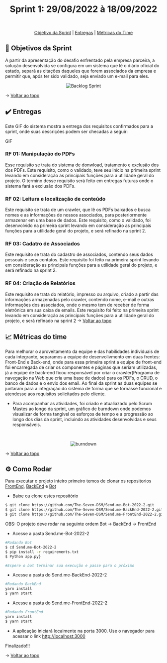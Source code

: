 <div align="center">
    <h1>Sprint 1: 29/08/2022 à 18/09/2022</h1>
</div>
<br id="topo">
<p align="center">
    <a href="#objetivo">Objetivo da Sprint</a>  |  
    <a href="#entrega">Entregas</a>  |
    <a href="#metrica">Métricas do Time</a>
</p>

<span id="objetivo">

## :dart: Objetivos da Sprint
A partir da apresentação do desafio enfrentado pela empresa parceira, a solução desenvolvida se configura em um sistema que lê o diário oficial do estado, separá as citações daqueles que forem associados da empresa e permitir que, após ter sido validado, seja enviado um e-mail para eles.

<div align="center">

![Backlog Sprint](https://user-images.githubusercontent.com/101061910/190931394-b119e60b-934d-4b08-8ec0-64239ba638f3.jpg)

</div>

→ [Voltar ao topo](#topo)

<span id="entrega">

## :heavy_check_mark: Entregas

Este GIF do sistema mostra a entrega dos requisitos confirmados para a sprint, onde suas descrições podem ser checadas a seguir:
    
GIF    
    
### RF 01: Manipulação do PDFs  
Esse requisito se trata do sistema de donwload, tratamento e exclusão dos dos PDFs. Este requisito, como o validado, teve seu início na primeira sprint levando em consideração as principais funções para a utilidade geral do projeto. O termino desse requisito será feito em entregas futuras onde o sistema fará a exclusão dos PDFs.  
    
### RF 02: Leitura e localização de conteúdo

Este requisito se trata de um crawler, que lê os PDFs baixados e busca nomes e as informações de nossos associados, para posteriormente armazenar em uma base de dados. Este requisito, como o validado, foi desenvolvido na primeira sprint levando em consideração as principais funções para a utilidade geral do projeto, e será refinado na sprint 2.
 
### RF 03: Cadatro de Associados   
Este requisito se trata do cadastro de associados, contendo seus dados pessoais e seus contatos. Este requisito foi feito na primeira sprint levando em consideração as principais funções para a utilidade geral do projeto, e será refinado na sprint 2.    
    
### RF 04: Criação de Relatórios
Este requisito se trata do relatório, impresso ou arquivo, criado a partir das informações armazenadas pelo crawler, contendo nome, e-mail e outras informações dos associados, onde o mesmo tem de receber de forma eletrônica em sua caixa de emails. Este requisito foi feito na primeira sprint levando em consideração as principais funções para a utilidade geral do projeto, e será refinado na sprint 2
→ [Voltar ao topo](#topo)

<span id="metrica">

## :chart_with_upwards_trend: Métricas do time
Para melhorar o aproveitamento da equipe e das habilidades individuais de cada integrante, separamos a equipe de desenvolivmento em duas frentes: Front-End e Back-end, onde para essa primeira sprint a equipe de front-end foi encarregada de criar os componentes e páginas que seriam utilizadas, já a equipe de back-end ficou responsável por criar o crawler(Programa de navegação na Web que cria uma base de dados) para os PDFs, o CRUD, o banco de dados e o envio dos email. Ao final da sprint as duas equipes se juntaram para a integração do sistema de forma que se tornasse funcional e atendesse aos requisitos solicitados pelo cliente.

- Para acompanhar as atividades, foi criado e atualiazado pelo Scrum Mastes ao longo da sprint, um gráfico de burndown onde podemos visualizar de forma tangivel os esforços de tempo e a progressão ao longo dos dias da sprint, incluindo as atividades desenvolvidas e seus responsáveis.

<br>
<div align="center">
            
![burndown](https://user-images.githubusercontent.com/101061910/190930471-4b8b8c8a-bb27-4eaa-867a-b14f37a05276.jpg)

</div>
    
→ [Voltar ao topo](#topo)

<span id="como rodar">

## :gear: Como Rodar

Para executar o projeto inteiro primeiro temos de clonar os repositorios [FrontEnd](https://github.com/The-Seven-DSM/Send.me-FrontEnd-2022-2), [BackEnd](https://github.com/The-Seven-DSM/Send.me-BackEnd-2022-2) e [Bot](https://github.com/The-Seven-DSM/Send.me-Bot-2022-2)


- Baixe ou clone estes repositório
```bash
$ git clone https://github.com/The-Seven-DSM/Send.me-Bot-2022-2.git
$ git clone https://github.com/The-Seven-DSM/Send.me-BackEnd-2022-2.git
$ git clone https://github.com/The-Seven-DSM/Send.me-FrontEnd-2022-2.git
```

OBS: O projeto deve rodar na seguinte ordem Bot -> BackEnd -> FrontEnd

- Acesse a pasta Send.me-Bot-2022-2 
```bash
#Rodando Bot
$ cd Send.me-Bot-2022-2
$ pip install -r requirements.txt
$ Python app.py}

#Espere o bot terminar sua execução e passe para o próximo 
```

- Acesse a pasta do Send.me-BackEnd-2022-2
```bash
#Rodando BackEnd
yarn install
$ yarn start
```

- Acesse a pasta do Send.me-FrontEnd-2022-2
```bash
#Rodando FrontEnd
yarn install
$ yarn start
```

- A aplicação iniciará localmente na porta 3000. Use o navegador para acessar o link [http://localhost:3000](http://localhost:3000)

Finalizado!!!

→ [Voltar ao topo](#topo)
